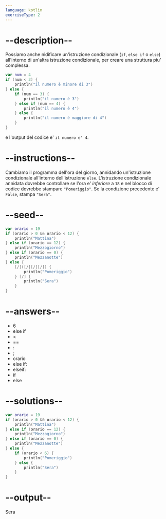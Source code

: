 ```yaml
---
language: kotlin
exerciseType: 2
---
```


# --description--

Possiamo anche nidificare un'istruzione condizionale (`if`, `else if` o `else`) all'interno di un'altra istruzione condizionale, per creare una struttura piu' complessa.
```kotlin
var num = 4
if (num < 3) {
    println("il numero è minore di 3")
} else {
    if (num == 3) {
        println("il numero è 3")
    } else if (num == 4) {
        println("il numero è 4")
    } else {
        println("il numero è maggiore di 4")
    }
}
```
e l'output del codice e' `il numero e' 4`.

# --instructions--

Cambiamo il programma dell'ora del giorno, annidando un'istruzione condizionale all'interno dell'istruzione `else`.
L'istruzione condizionale annidata dovrebbe controllare se l'ora e' *inferiore* a `18` e nel blocco di codice dovrebbe stampare `"Pomeriggio"`.
Se la condizione precedente e' `False`, stampa `"Sera"`.

# --seed--

```kotlin
var orario = 19
if (orario > 0 && orario < 12) {
    println("Mattina")
} else if (orario == 12) {
    println("Mezzogiorno")
} else if (orario == 0) {
    println("Mezzanotte")
} else {
    [/]([/][/][/]) {
        println("Pomeriggio")
    } [/] {
        println("Sera")
    }
}
```

# --answers--

- 6
- else if 
-  < 
-  == 
- :
- ;
- orario
- else if:
- elseif:
- if 
- else

# --solutions--

```kotlin
var orario = 19
if (orario > 0 && orario < 12) {
    println("Mattina")
} else if (orario == 12) {
    println("Mezzogiorno")
} else if (orario == 0) {
    println("Mezzanotte")
} else {
    if (orario < 6) {
        println("Pomeriggio")
    } else {
        println("Sera")
    }
}
```

# --output--

Sera
